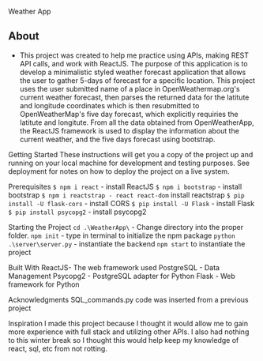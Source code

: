 Weather App
## About
- This project was created to help me practice using APIs, making REST API calls, and work with ReactJS. The purpose of this application is to develop a minimalistic styled weather forecast application that allows the user to gather 5-days of forecast for a specific location. This project uses the user submitted name of a place in OpenWeathermap.org's current weather forecast, then parses the returned data for the latitute and longitude coordinates which is then resubmitted to OpenWeatherMap's five day forecast, which explicitly requiries the latitute and longitute. From all the data obtained from OpenWeatherApp, the ReactJS framework is used to display the information about the current weather, and the five days forecast using bootstrap. 


Getting Started
These instructions will get you a copy of the project up and running on your local machine for development and testing purposes. See deployment for notes on how to deploy the project on a live system.

Prerequisites
`$ npm i react` - install ReactJS 
`$ npm i bootstrap` - install bootstrap
`$ npm i reactstrap - react react-dom` install reactstrap
`$ pip install -U flask-cors` - install CORS
`$ pip install -U Flask` - install Flask
`$ pip install psycopg2` - install psycopg2


Starting the Project
`cd .\WeatherApp\` - Change directory into the proper folder.
`npm init` - type in terminal to initialize the npm package
`python .\server\server.py` - instantiate the backend 
`npm start` to instantiate the project


Built With
ReactJS- The web framework used
PostgreSQL - Data Management
Psycopg2 - PostgreSQL adapter for Python
Flask - Web framework for Python


Acknowledgments
SQL_commands.py code was inserted from a previous project

Inspiration
I made this project because I thought it would allow me to gain more experience with full stack and utilizing other APIs. I also had nothing to this winter break so I thought this would help keep my knowledge of react, sql, etc from not rotting.

